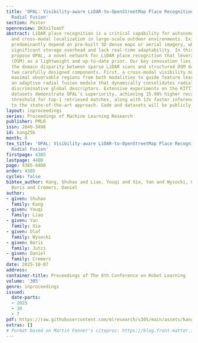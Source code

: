 ```yaml
---
title: 'OPAL: Visibility-aware LiDAR-to-OpenStreetMap Place Recognition via Adaptive
  Radial Fusion'
section: Poster
openreview: DKXx17oaUf
abstract: LiDAR place recognition is a critical capability for autonomous navigation
  and cross-modal localization in large-scale outdoor environments. Existing approaches
  predominantly depend on pre-built 3D dense maps or aerial imagery, which impose
  significant storage overhead and lack real-time adaptability. In this paper, we
  propose OPAL, a novel network for LiDAR place recognition that leverages OpenStreetMap
  (OSM) as a lightweight and up-to-date prior. Our key innovation lies in bridging
  the domain disparity between sparse LiDAR scans and structured OSM data through
  two carefully designed components. First, a cross-modal visibility mask that identifies
  maximal observable regions from both modalities to guide feature learning. Second,
  an adaptive radial fusion module that dynamically consolidates radial features into
  discriminative global descriptors. Extensive experiments on the KITTI and KITTI-360
  datasets demonstrate OPAL’s superiority, achieving 15.98% higher recall at  @1m
  threshold for top-1 retrieved matches, along with 12x faster inference speed compared
  to the state-of-the-art approach. Code and datasets will be publicly available.
layout: inproceedings
series: Proceedings of Machine Learning Research
publisher: PMLR
issn: 2640-3498
id: kang25b
month: 0
tex_title: 'OPAL: Visibility-aware LiDAR-to-OpenStreetMap Place Recognition via Adaptive
  Radial Fusion'
firstpage: 4385
lastpage: 4400
page: 4385-4400
order: 4385
cycles: false
bibtex_author: Kang, Shuhao and Liao, Youqi and Xia, Yan and Wysocki, Olaf and Jutzi,
  Boris and Cremers, Daniel
author:
- given: Shuhao
  family: Kang
- given: Youqi
  family: Liao
- given: Yan
  family: Xia
- given: Olaf
  family: Wysocki
- given: Boris
  family: Jutzi
- given: Daniel
  family: Cremers
date: 2025-10-07
address:
container-title: Proceedings of The 8th Conference on Robot Learning
volume: '305'
genre: inproceedings
issued:
  date-parts:
  - 2025
  - 10
  - 7
pdf: https://raw.githubusercontent.com/mlresearch/v305/main/assets/kang25b/kang25b.pdf
extras: []
# Format based on Martin Fenner's citeproc: https://blog.front-matter.io/posts/citeproc-yaml-for-bibliographies/
---
```

